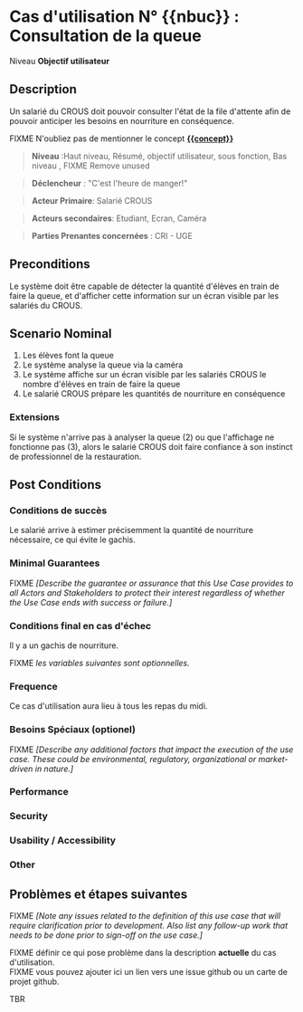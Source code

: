 # Cas d'utilisation N° {{nbuc}} :  Consultation de la queue

Niveau __Objectif utilisateur__

## Description

Un salarié du CROUS doit pouvoir consulter l'état de la file d'attente afin de pouvoir 
anticiper les besoins en nourriture en conséquence.

FIXME N'oubliez pas de mentionner le concept **[{{concept}}](https://github.com/PremierLangage/plconception/blob/master/conception/concept/{{concept}}.md)**  

> **Niveau** :Haut niveau, Résumé, objectif utilisateur, sous fonction, Bas niveau , FIXME Remove unused   

> **Déclencheur** : "C'est l'heure de manger!" 

> **Acteur Primaire**: Salarié CROUS

> **Acteurs secondaires**: Etudiant, Ecran, Caméra

> **Parties Prenantes concernées** : CRI - UGE
 
 
## Preconditions

Le système doit être capable de détecter la quantité d'élèves en train de faire la queue, et d'afficher cette
information sur un écran visible par les salariés du CROUS.


## Scenario Nominal

1.	Les élèves font la queue
2.	Le système analyse la queue via la caméra
3.	Le système affiche sur un écran visible par les salariés CROUS le nombre d'élèves en train de faire la queue
4.	Le salarié CROUS prépare les quantités de nourriture en conséquence

### Extensions

Si le système n'arrive pas à analyser la queue (2) ou que l'affichage ne fonctionne pas (3), alors le salarié CROUS 
doit faire confiance à son instinct de professionnel de la restauration.

## Post Conditions
### Conditions de succès 

Le salarié arrive à estimer précisemment la quantité de nourriture nécessaire, ce qui évite le gachis. 

### Minimal Guarantees
FIXME _[Describe the guarantee or assurance that this Use Case provides to all Actors and Stakeholders to protect their interest regardless of whether the Use Case ends with success or failure.]_

### Conditions final en cas d'échec

Il y a un gachis de nourriture.


FIXME _les variables suivantes sont optionnelles._

### Frequence

Ce cas d'utilisation aura lieu à tous les repas du midi.

### Besoins Spéciaux (optionel)  
FIXME _[Describe any additional factors that impact the execution of the use case. These could be environmental, regulatory, organizational or market-driven in nature.]_  
### Performance  
###	Security  
###	Usability / Accessibility  
###	Other  

##	Problèmes et étapes suivantes  
FIXME _[Note any issues related to the definition of this use case that will require clarification prior to development. Also list any follow-up work that needs to be done prior to sign-off on the use case.]_  

FIXME définir ce qui pose problème dans la description **actuelle** du cas d'utilisation.  
FIXME vous pouvez ajouter ici un lien vers une issue github ou un carte de projet github.

TBR
